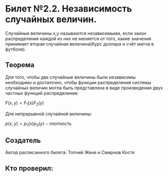 # Билет №2.2. Независимость случайных величин.

Случайные величины x,y называются независимыми, если закон распределения каждой из них не меняется от того, какие значения принимает вторая случайная величина(Курс доллара и счёт матча в футболе). 


## Теорема

Для того, чтобы две случайные величины были независимы необходимо и достаточно, чтобы функции распределения системы случайных величин могла быть представлена в виде произведения двух частных функций распределения:

$F(x,y) = F_1(x)F_2(y)$

Для непрерывной случайной величины:

$p(x,y) = p_1(x)p_2(y) - плотность$

## Создатель

Автор расписанного билета: Топчий Женя и Смирнов Костя

Кто проверил:
- 

